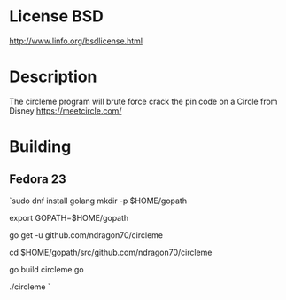 # License BSD  

http://www.linfo.org/bsdlicense.html

# Description

The circleme program will brute force crack the pin code on a Circle from Disney
https://meetcircle.com/

# Building
## Fedora 23 ##

`sudo dnf install golang
mkdir -p $HOME/gopath

export GOPATH=$HOME/gopath

go get -u github.com/ndragon70/circleme

cd $HOME/gopath/src/github.com/ndragon70/circleme

go build circleme.go 

./circleme <ip>`
